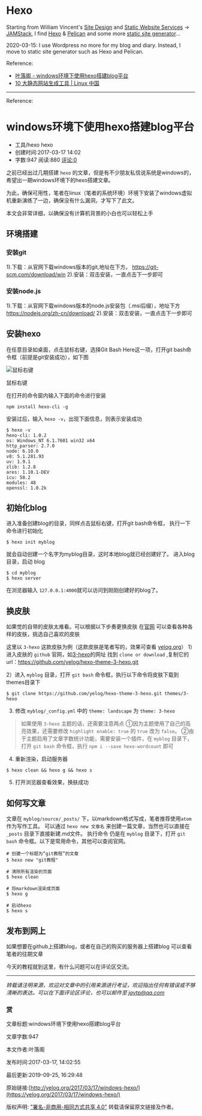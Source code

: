 # Hexo

Starting from William Vincent's [Site Design](https://wsvincent.com/site-design/) and [Static Website Services](https://wsvincent.com/static-website-services/) -> [JAMStack](https://jamstack.org/), I find [Hexo](https://hexo.io/zh-tw/index.html) & [Pelican](https://blog.getpelican.com/) and some more [static site generator](https://www.fullstackpython.com/static-site-generator.html)...

2020-03-15: I use Wordpress no more for my blog and diary. Instead, I move to static site generator such as Hexo and Pelican.

Reference: 
* [叶落阁 - windows环境下使用hexo搭建blog平台](https://yelog.org/2017/03/17/windows-hexo/)
* [10 大静态网站生成工具 | Linux 中国](https://zhuanlan.zhihu.com/p/260957368)

----

Reference:

# windows环境下使用hexo搭建blog平台

* 工具/hexo  hexo                                
* 创建时间:2017-03-17 14:02            
* 字数:947   阅读:880   [评论:0](https://yelog.org/2017/03/17/windows-hexo/#comments)                    

之前已经出过几期搭建 `hexo` 的文章，但是有不少朋友私信说系统是windows的，希望出一期windows环境下的hexo搭建文章。

为此，确保可用性，笔者在linux（笔者的系统环境）环境下安装了windows虚拟机重新演练了一边，确保没有什么漏洞，才写下了此文。

本文会非常详细，以确保没有计算机背景的小白也可以轻松上手

## 环境搭建

### 安装git

1).下载：从官网下载windows版本的git,地址在下方。
https://git-scm.com/download/win
2).安装：双击安装，一直点击下一步即可

### 安装node.js

1).下载：从官网下载windows版本的node.js安装包（.msi后缀），地址下方
https://nodejs.org/zh-cn/download/
2).安装：双击安装，一直点击下一步即可

## 安装hexo

在任意目录如桌面，点击鼠标右键，选择Git Bash Here这一项，打开git bash命令框（前提是git安装成功），如下图

![鼠标右键](http://img.saodiyang.com/FraxkCebAzx-dlPGsUmgcLZRR_Lj.png)

鼠标右键


在打开的命令窗内输入下面的命令进行安装



```
npm install hexo-cli -g
```

安装过后，输入 `hexo -v`，出现下面信息，则表示安装成功

```
$ hexo -v
hexo-cli: 1.0.2
os: Windows_NT 6.1.7601 win32 x64
http_parser: 2.7.0
node: 6.10.0
v8: 5.1.281.93
uv: 1.9.1
zlib: 1.2.8
ares: 1.10.1-DEV
icu: 58.2
modules: 48
openssl: 1.0.2k
```

## 初始化blog

进入准备创建blog的目录，同样点击鼠标右键，打开git bash命令框，
执行一下命令进行初始化

```
$ hexo init myblog
```

就会自动创建一个名字为myblog目录，这时本地blog就已经创建好了。
进入blog目录，启动 blog

```
$ cd myblog
$ hexo server
```

在浏览器输入 `127.0.0.1:4000`就可以访问到刚刚创建好的blog了。

## 换皮肤

如果觉的自带的皮肤太难看。可以根据以下步奏更换皮肤
在[官网](https://hexo.io/themes/) 可以查看各种各样的皮肤，挑选自己喜欢的皮肤

这里以 `3-hexo` 这款皮肤为例（这款皮肤是笔者写的，效果可查看 [yelog.org](http://yelog.org/)）
1）进入皮肤的 `github` 官网，如[3-hexo](https://github.com/yelog/hexo-theme-3-hexo)的网址
找到 `clone or download` ,复制它的url：https://github.com/yelog/hexo-theme-3-hexo.git

2）进入 `myblog` 目录，打开 `git bash` 命令框，执行以下命令将皮肤下载到themes目录下

```
$ git clone https://github.com/yelog/hexo-theme-3-hexo.git themes/3-hexo
```

3) 修改 `myblog/_config.yml` 中的 `theme: landscape` 为 `theme: 3-hexo`

> 如果使用 `3-hexo` 主题的话，还需要注意两点
> ①因为主题使用了自己的高亮效果，还需要修改 `highlight enable: true` 的 `true` 改为 `false`。
> ②由于主题启用了文章字数统计功能，需要安装一个插件，在 `myblog` 目录下，打开 `git bash` 命令框，执行 `npm i --save hexo-wordcount` 即可

4) 重新渲染，启动服务器

```
$ hexo clean && hexo g && hexo s
```

5) 打开浏览器查看效果，换肤成功

## 如何写文章

文章在 `myblog/source/_posts/` 下，以markdown格式写成，笔者推荐使用`atom`作为写作工具。
可以通过 `hexo new 文章名` 来创建一篇文章，当然也可以直接在 `_posts` 目录下直接新建.md文件。
执行命令 仍是在 `myblog` 目录下，打开 `git bash` 命令框。以下是常用命令，其他可以查阅官网。

```
# 创建一个标题为“git教程”的文章
$ hexo new "git教程"

# 清除所有渲染的页面
$ hexo clean

# 将markdown渲染成页面
$ hexo g

# 启动hexo
$ hexo s
```

## 发布到网上

如果想要在github上搭建blog，或者在自己的购买的服务器上搭建blog
可以查看笔者的往期文章

今天的教程就到这里，有什么问题可以在评论区交流。

------

 *转载请注明来源，欢迎对文章中的引用来源进行考证，欢迎指出任何有错误或不够清晰的表达。可以在下面评论区评论，也可以邮件至 jaytp@qq.com* 



### 赏

文章标题:windows环境下使用hexo搭建blog平台

文章字数:947

本文作者:叶落阁

发布时间:2017-03-17, 14:02:55

最后更新:2019-09-25, 16:29:48

原始链接:[http://yelog.org/2017/03/17/windows-hexo/](https://yelog.org/2017/03/17/windows-hexo/)

版权声明: ["署名-非商用-相同方式共享 4.0"](http://creativecommons.org/licenses/by-nc-sa/4.0/) 转载请保留原文链接及作者。

